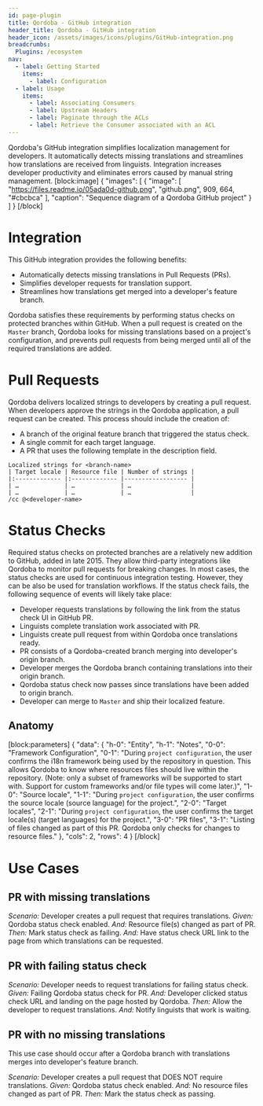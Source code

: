 ```yaml
---
id: page-plugin
title: Qordoba - GitHub integration
header_title: Qordoba - GitHub integration
header_icon: /assets/images/icons/plugins/GitHub-integration.png
breadcrumbs:
  Plugins: /ecosystem
nav:
  - label: Getting Started
    items:
      - label: Configuration
  - label: Usage
    items:
      - label: Associating Consumers
      - label: Upstream Headers
      - label: Paginate through the ACLs
      - label: Retrieve the Consumer associated with an ACL
---
```

Qordoba's GitHub integration simplifies localization management for developers. It automatically detects missing translations and streamlines how translations are received from linguists. Integration increases developer productivity and eliminates errors caused by manual string management.
[block:image]
{
  "images": [
    {
      "image": [
        "https://files.readme.io/05ada0d-github.png",
        "github.png",
        909,
        664,
        "#cbcbca"
      ],
      "caption": "Sequence diagram of a Qordoba GitHub project"
    }
  ]
}
[/block]
# Integration
This GitHub integration provides the following benefits:
* Automatically detects missing translations in Pull Requests (PRs).
* Simplifies developer requests for translation support.
* Streamlines how translations get merged into a developer's feature branch.

Qordoba satisfies these requirements by performing status checks on protected branches within GitHub. When a pull request is created on the `Master` branch, Qordoba looks for missing translations based on a project's configuration, and prevents pull requests from being merged until all of the required translations are added.

# Pull Requests
Qordoba delivers localized strings to developers by creating a pull request. When developers approve the strings in the Qordoba application, a pull request can be created. This process should include the creation of:
* A branch of the original feature branch that triggered the status check.
* A single commit for each target language.
* A PR that uses the following template in the description field.

```
Localized strings for <branch-name>
| Target locale | Resource file | Number of strings |
|:------------- |:------------- |------------------ |
| …             | …             | …                 |
| …             | …             | …                 | 
/cc @<developer-name>
```

# Status Checks
Required status checks on protected branches are a relatively new addition to GitHub, added in late 2015. They allow third-party integrations like Qordoba to monitor pull requests for breaking changes. In most cases, the status checks are used for continuous integration testing. However, they can be also be used for translation workflows. If the status check fails, the following sequence of events will likely take place:
* Developer requests translations by following the link from the status check UI in GitHub PR.
* Linguists complete translation work associated with PR.
* Linguists create pull request from within Qordoba once translations ready.
* PR consists of a Qordoba-created branch merging into developer's origin branch.
* Developer merges the Qordoba branch containing translations into their origin branch.
* Qordoba status check now passes since translations have been added to origin branch.
* Developer can merge to `Master` and ship their localized feature.

## Anatomy
[block:parameters]
{
  "data": {
    "h-0": "Entity",
    "h-1": "Notes",
    "0-0": "Framework Configuration",
    "0-1": "During `project configuration`, the user confirms the i18n framework being used by the repository in question. This allows Qordoba to know where resources files should live within the repository. (Note: only a subset of frameworks will be supported to start with. Support for custom frameworks and/or file types will come later.)",
    "1-0": "Source locale",
    "1-1": "During `project configuration`, the user confirms the source locale (source language) for the project.",
    "2-0": "Target locales",
    "2-1": "During `project configuration`, the user confirms the target locale(s) (target languages) for the project.",
    "3-0": "PR files",
    "3-1": "Listing of files changed as part of this PR. Qordoba only checks for changes to resource files."
  },
  "cols": 2,
  "rows": 4
}
[/block]
# Use Cases
## PR with missing translations
_Scenario:_ Developer creates a pull request that requires translations.
_Given:_ Qordoba status check enabled.
_And:_ Resource file(s) changed as part of PR.
_Then:_ Mark status check as failing.
_And:_ Have status check URL link to the page from which translations can be requested.

## PR with failing status check
_Scenario:_ Developer needs to request translations for failing status check.
_Given:_ Failing Qordoba status check for PR.
_And:_ Developer clicked status check URL and landing on the page hosted by Qordoba.
_Then:_ Allow the developer to request translations.
_And:_ Notify linguists that work is waiting.

## PR with no missing translations
This use case should occur after a Qordoba branch with translations merges into developer's feature branch.

_Scenario:_ Developer creates a pull request that DOES NOT require translations.
_Given:_ Qordoba status check enabled.
_And:_ No resource files changed as part of PR.
_Then:_ Mark the status check as passing.
